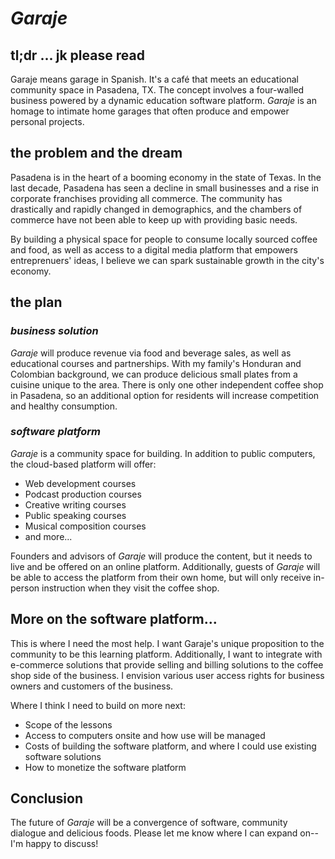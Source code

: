 # *Garaje*

## tl;dr ... jk please read 
Garaje means garage in Spanish. It's a café that meets an educational community space in Pasadena, TX. The concept involves a four-walled business powered by a dynamic education software platform. *Garaje* is an homage to intimate home garages that often produce and empower personal projects.

## the problem and the dream 
Pasadena is in the heart of a booming economy in the state of Texas. In the last decade, Pasadena has seen a decline in small businesses and a rise in corporate franchises providing all commerce. The community has drastically and rapidly changed in demographics, and the chambers of commerce have not been able to keep up with providing basic needs.

By building a physical space for people to consume locally sourced coffee and food, as well as access to a digital media platform that empowers entreprenuers' ideas, I believe we can spark sustainable growth in the city's economy. 

## the plan 
### *business solution*
*Garaje* will produce revenue via food and beverage sales, as well as educational courses and partnerships. With my family's Honduran and Colombian background, we can produce delicious small plates from a cuisine unique to the area. There is only one other independent coffee shop in Pasadena, so an additional option for residents will increase competition and healthy consumption.

### *software platform* 
*Garaje* is a community space for building. In addition to public computers, the cloud-based platform will offer: 
+ Web development courses
+ Podcast production courses
+ Creative writing courses
+ Public speaking courses
+ Musical composition courses
+ and more...

Founders and advisors of *Garaje* will produce the content, but it needs to live and be offered on an online platform. Additionally, guests of *Garaje* will be able to access the platform from their own home, but will only receive in-person instruction when they visit the coffee shop. 

## More on the software platform...
This is where I need the most help. I want Garaje's unique proposition to the community to be this learning platform. Additionally, I want to integrate with e-commerce solutions that provide selling and billing solutions to the coffee shop side of the business. I envision various user access rights for business owners and customers of the business.

Where I think I need to build on more next: 
+ Scope of the lessons
+ Access to computers onsite and how use will be managed
+ Costs of building the software platform, and where I could use existing software solutions
+ How to monetize the software platform

## Conclusion
The future of *Garaje* will be a convergence of software, community dialogue and delicious foods. Please let me know where I can expand on--I'm happy to discuss!

